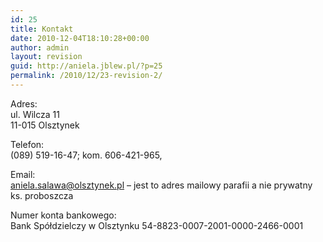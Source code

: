 ```yaml
---
id: 25
title: Kontakt
date: 2010-12-04T18:10:28+00:00
author: admin
layout: revision
guid: http://aniela.jblew.pl/?p=25
permalink: /2010/12/23-revision-2/
---
```

Adres:  
ul. Wilcza 11  
11-015 Olsztynek

Telefon:  
(089) 519-16-47; kom. 606-421-965,

Email:  
[aniela.salawa@olsztynek.pl](mailto:aniela.salawa@olsztynek.pl?subject=Mail%20ze%20strony%20www) &#8211; jest to adres mailowy parafii a nie prywatny ks. proboszcza

Numer konta bankowego:  
Bank Spółdzielczy w Olsztynku 54-8823-0007-2001-0000-2466-0001